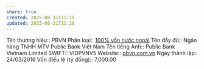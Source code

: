 ```yaml
---
share: true
created: 2025-08-31T11:15
updated: 2025-08-31T11:28
---
```

Tên thương hiệu:: PBVN
Phân loại:: [100% vốn nước ngoài](100%25%20v%E1%BB%91n%20n%C6%B0%E1%BB%9Bc%20ngo%C3%A0i.md)
Tên đầy đủ:: Ngân hàng TNHH MTV Public Bank Việt Nam
Tên tiếng Anh:: Public Bank Vietnam Limited
SWIFT:: VIDPVNV5
Website:: [pbvn.com.vn](pbvn.com.vn)
Ngày thành lập:: 24/03/2016
Vốn điều lệ (tỷ đồng):: 7,000.00
